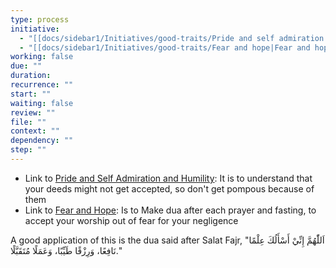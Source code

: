 ```yaml
---
type: process
initiative:
  - "[[docs/sidebar1/Initiatives/good-traits/Pride and self admiration and humility|Pride and self admiration and humility]]"
  - "[[docs/sidebar1/Initiatives/good-traits/Fear and hope|Fear and hope]]"
working: false
due: ""
duration: 
recurrence: ""
start: ""
waiting: false
review: ""
file: ""
context: ""
dependency: ""
step: ""
---
```


* Link to [Pride and Self Admiration and Humility](docs/sidebar1/Initiatives/good-traits/Pride%20and%20self%20admiration%20and%20humility.md): It is to understand that your deeds might not get accepted, so don't get pompous because of them
* Link to [Fear and Hope](docs/sidebar1/Initiatives/good-traits/Fear%20and%20hope.md): Is to Make dua after each prayer and fasting, to accept your worship out of fear for your negligence

A good application of this is the dua said after Salat Fajr, "اَللّٰهُمَّ إِنِّيْ أَسْأَلُكَ عِلْمًا نَافِعًا، وَرِزْقًا طَيِّبًا، وَعَمَلًا مُتَقَبَّلًا."
